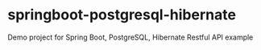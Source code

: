 # springboot-postgresql-hibernate
Demo project for Spring Boot, PostgreSQL, Hibernate Restful API example
